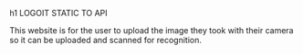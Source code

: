 h1 LOGOIT STATIC TO API

This website is for the user to upload the image they took with their camera so it can be uploaded and scanned for recognition.